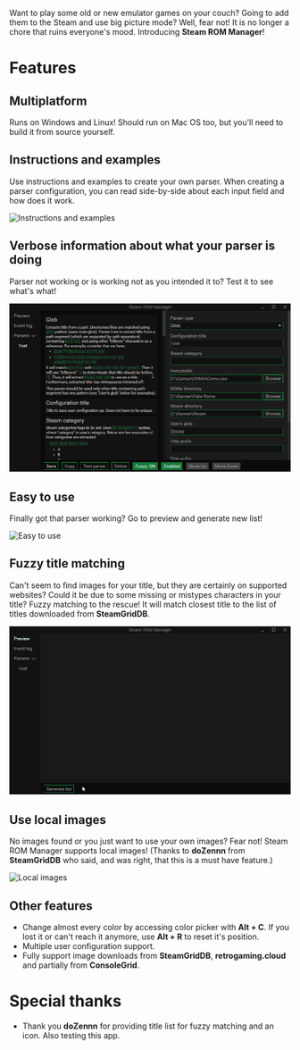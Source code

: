 Want to play some old or new emulator games on your couch? Going to add them to the Steam and use big picture mode? Well, fear not! It is no longer a chore that ruins everyone's mood. Introducing **Steam ROM Manager**! 

# Features

## Multiplatform

Runs on Windows and Linux! Should run on Mac OS too, but you'll need to build it from source yourself.

## Instructions and examples

Use instructions and examples to create your own parser. When creating a parser configuration, you can read side-by-side about each input field and how does it work.

![Instructions and examples](./images/ft_instructionsAndExamples.gif)

## Verbose information about what your parser is doing

Parser not working or is working not as you intended it to? Test it to see what's what!

![Parser test](./images/ft_parserTest.gif)

## Easy to use

Finally got that parser working? Go to preview and generate new list!

![Easy to use](./images/ft_easyToUse.gif)

## Fuzzy title matching

Can't seem to find images for your title, but they are certainly on supported websites? Could it be due to some missing or mistypes characters in your title? Fuzzy matching to the rescue! It will match closest title to the list of titles downloaded from **SteamGridDB**.

![Local images](./images/ft_fuzzyMatching.gif)

## Use local images

No images found or you just want to use your own images? Fear not! Steam ROM Manager supports local images! (Thanks to **doZennn** from **SteamGridDB** who said, and was right, that this is a must have feature.)

![Local images](./images/ft_localImages.gif)

## Other features

- Change almost every color by accessing color picker with **Alt + C**. If you lost it or can't reach it anymore, use **Alt + R** to reset it's position.
- Multiple user configuration support.
- Fully support image downloads from **SteamGridDB**, **retrogaming.cloud** and partially from **ConsoleGrid**.

# Special thanks

- Thank you **doZennn** for providing title list for fuzzy matching and an icon. Also testing this app.